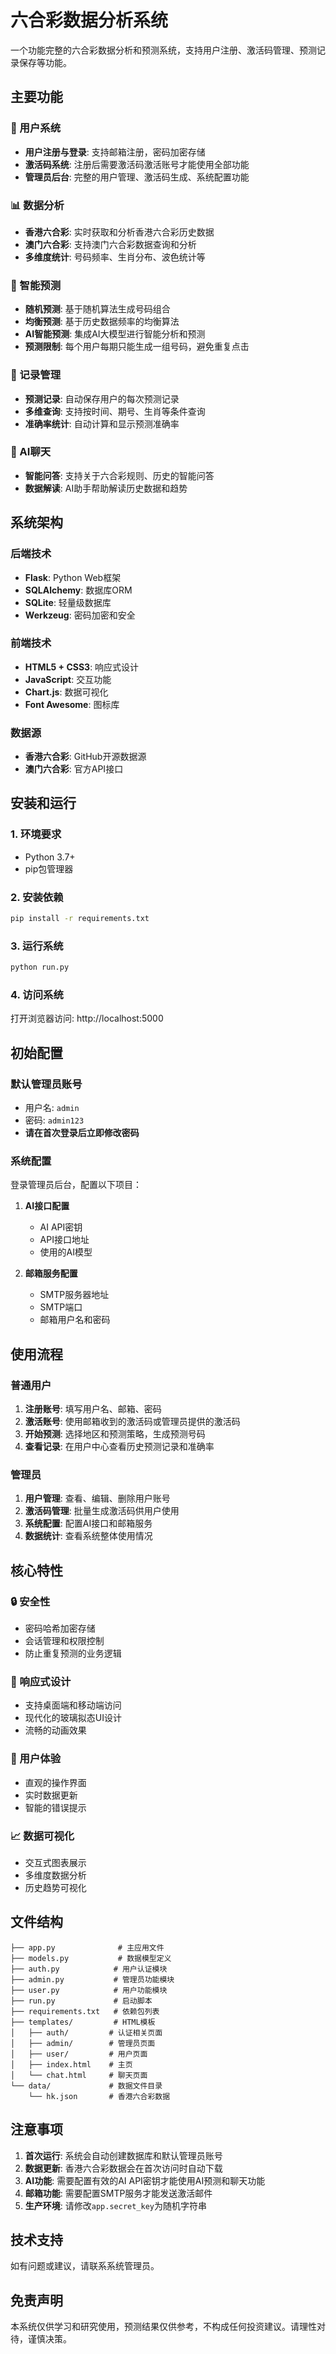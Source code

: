 # 六合彩数据分析系统

一个功能完整的六合彩数据分析和预测系统，支持用户注册、激活码管理、预测记录保存等功能。

## 主要功能

### 🔐 用户系统
- **用户注册与登录**: 支持邮箱注册，密码加密存储
- **激活码系统**: 注册后需要激活码激活账号才能使用全部功能
- **管理员后台**: 完整的用户管理、激活码生成、系统配置功能

### 📊 数据分析
- **香港六合彩**: 实时获取和分析香港六合彩历史数据
- **澳门六合彩**: 支持澳门六合彩数据查询和分析
- **多维度统计**: 号码频率、生肖分布、波色统计等

### 🤖 智能预测
- **随机预测**: 基于随机算法生成号码组合
- **均衡预测**: 基于历史数据频率的均衡算法
- **AI智能预测**: 集成AI大模型进行智能分析和预测
- **预测限制**: 每个用户每期只能生成一组号码，避免重复点击

### 📝 记录管理
- **预测记录**: 自动保存用户的每次预测记录
- **多维查询**: 支持按时间、期号、生肖等条件查询
- **准确率统计**: 自动计算和显示预测准确率

### 💬 AI聊天
- **智能问答**: 支持关于六合彩规则、历史的智能问答
- **数据解读**: AI助手帮助解读历史数据和趋势

## 系统架构

### 后端技术
- **Flask**: Python Web框架
- **SQLAlchemy**: 数据库ORM
- **SQLite**: 轻量级数据库
- **Werkzeug**: 密码加密和安全

### 前端技术
- **HTML5 + CSS3**: 响应式设计
- **JavaScript**: 交互功能
- **Chart.js**: 数据可视化
- **Font Awesome**: 图标库

### 数据源
- **香港六合彩**: GitHub开源数据源
- **澳门六合彩**: 官方API接口

## 安装和运行

### 1. 环境要求
- Python 3.7+
- pip包管理器

### 2. 安装依赖
```bash
pip install -r requirements.txt
```

### 3. 运行系统
```bash
python run.py
```

### 4. 访问系统
打开浏览器访问: http://localhost:5000

## 初始配置

### 默认管理员账号
- 用户名: `admin`
- 密码: `admin123`
- **请在首次登录后立即修改密码**

### 系统配置
登录管理员后台，配置以下项目：

1. **AI接口配置**
   - AI API密钥
   - API接口地址
   - 使用的AI模型

2. **邮箱服务配置**
   - SMTP服务器地址
   - SMTP端口
   - 邮箱用户名和密码

## 使用流程

### 普通用户
1. **注册账号**: 填写用户名、邮箱、密码
2. **激活账号**: 使用邮箱收到的激活码或管理员提供的激活码
3. **开始预测**: 选择地区和预测策略，生成预测号码
4. **查看记录**: 在用户中心查看历史预测记录和准确率

### 管理员
1. **用户管理**: 查看、编辑、删除用户账号
2. **激活码管理**: 批量生成激活码供用户使用
3. **系统配置**: 配置AI接口和邮箱服务
4. **数据统计**: 查看系统整体使用情况

## 核心特性

### 🔒 安全性
- 密码哈希加密存储
- 会话管理和权限控制
- 防止重复预测的业务逻辑

### 📱 响应式设计
- 支持桌面端和移动端访问
- 现代化的玻璃拟态UI设计
- 流畅的动画效果

### 🎯 用户体验
- 直观的操作界面
- 实时数据更新
- 智能的错误提示

### 📈 数据可视化
- 交互式图表展示
- 多维度数据分析
- 历史趋势可视化

## 文件结构

```
├── app.py              # 主应用文件
├── models.py           # 数据模型定义
├── auth.py            # 用户认证模块
├── admin.py           # 管理员功能模块
├── user.py            # 用户功能模块
├── run.py             # 启动脚本
├── requirements.txt   # 依赖包列表
├── templates/         # HTML模板
│   ├── auth/         # 认证相关页面
│   ├── admin/        # 管理员页面
│   ├── user/         # 用户页面
│   ├── index.html    # 主页
│   └── chat.html     # 聊天页面
└── data/             # 数据文件目录
    └── hk.json       # 香港六合彩数据
```

## 注意事项

1. **首次运行**: 系统会自动创建数据库和默认管理员账号
2. **数据更新**: 香港六合彩数据会在首次访问时自动下载
3. **AI功能**: 需要配置有效的AI API密钥才能使用AI预测和聊天功能
4. **邮箱功能**: 需要配置SMTP服务才能发送激活邮件
5. **生产环境**: 请修改`app.secret_key`为随机字符串

## 技术支持

如有问题或建议，请联系系统管理员。

## 免责声明

本系统仅供学习和研究使用，预测结果仅供参考，不构成任何投资建议。请理性对待，谨慎决策。